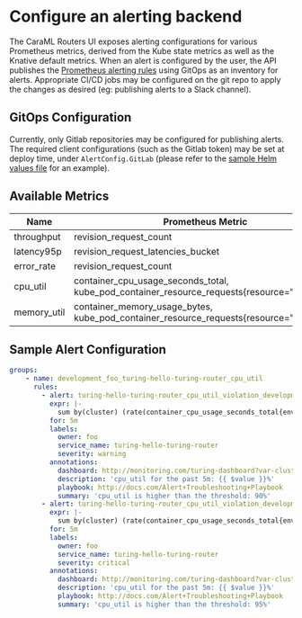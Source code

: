 # Configure an alerting backend



The CaraML Routers UI exposes alerting configurations for various Prometheus metrics, derived from the Kube state metrics as well as the Knative default metrics. When an alert is configured by the user, the API publishes the [Prometheus alerting rules](https://prometheus.io/docs/prometheus/latest/configuration/alerting\_rules/) using GitOps as an inventory for alerts. Appropriate CI/CD jobs may be configured on the git repo to apply the changes as desired (eg: publishing alerts to a Slack channel).

## GitOps Configuration

Currently, only Gitlab repositories may be configured for publishing alerts. The required client configurations (such as the Gitlab token) may be set at deploy time, under `AlertConfig.GitLab` (please refer to the [sample Helm values file](https://github.com/gojek/turing/blob/main/api/turing/config/example.yaml) for an example).

## Available Metrics

| Name         | Prometheus Metric                                                                               | Source     |
| ------------ | ----------------------------------------------------------------------------------------------- | ---------- |
| throughput   | revision\_request\_count                                                                        | Knative    |
| latency95p   | revision\_request\_latencies\_bucket                                                            | Knative    |
| error\_rate  | revision\_request\_count                                                                        | Knative    |
| cpu\_util    | container\_cpu\_usage\_seconds\_total, kube\_pod\_container\_resource\_requests{resource="cpu"} | Kube state |
| memory\_util | container\_memory\_usage\_bytes, kube\_pod\_container\_resource\_requests{resource="memory"}    | Kube state |

## Sample Alert Configuration

```yaml
groups:
    - name: development_foo_turing-hello-turing-router_cpu_util
      rules:
        - alert: turing-hello-turing-router_cpu_util_violation_development
          expr: |-
            sum by(cluster) (rate(container_cpu_usage_seconds_total{environment="staging",pod=~"turing-hello-turing-router-[0-9]*.*"}[1m])) / sum by(cluster) (kube_pod_container_resource_requests{resource="cpu",environment="staging",pod=~"turing-hello-turing-router-[0-9]*.*"}) * 100 > 90
          for: 5m
          labels:
            owner: foo
            service_name: turing-hello-turing-router
            severity: warning
          annotations:
            dashboard: http://monitoring.com/turing-dashboard?var-cluster=test-kube-cluster&var-project=test-project&var-experiment=turing-hello
            description: 'cpu_util for the past 5m: {{ $value }}%'
            playbook: http://docs.com/Alert+Troubleshooting+Playbook
            summary: 'cpu_util is higher than the threshold: 90%'
        - alert: turing-hello-turing-router_cpu_util_violation_development
          expr: |-
            sum by(cluster) (rate(container_cpu_usage_seconds_total{environment="staging",pod=~"turing-hello-turing-router-[0-9]*.*"}[1m])) / sum by(cluster) (kube_pod_container_resource_requests{resource="cpu",environment="staging",pod=~"turing-hello-turing-router-[0-9]*.*"}) * 100 > 95
          for: 5m
          labels:
            owner: foo
            service_name: turing-hello-turing-router
            severity: critical
          annotations:
            dashboard: http://monitoring.com/turing-dashboard?var-cluster=test-kube-cluster&var-project=test-project&var-experiment=turing-hello
            description: 'cpu_util for the past 5m: {{ $value }}%'
            playbook: http://docs.com/Alert+Troubleshooting+Playbook
            summary: 'cpu_util is higher than the threshold: 95%'
```
